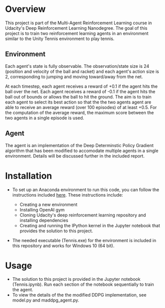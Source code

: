 
# Overview  

This project is part of the Multi-Agent Reinforcement Learning course in Udacity's Deep Reinforcement Learning Nanodegree. The goal of this project is to train two reinforcement learning agents in an environment similar to the Unity Tennis environment to play tennis. 

## Environment
Each agent's state is fully observable. The observation/state size is 24 (position and velocity of the ball and racket) and each agent's action size is 2, corresponding to jumping and moving toward/away from the net. 

At each timestep, each agent receives a reward of +0.1 if the agent hits the ball over the net. Each agent receives a reward of -0.1 if the agent hits the ball out of bounds or allows the ball to hit the ground. The aim is to train each agent to select its best action so that the the two agents agent are able to receive an average reward (over 100 episodes) of at least +0.5. For the computation of the average reward, the maximum score between the two agents in a single episode is used.

## Agent
The agent is an implementation of the Deep Determinstic Policy Gradient algorithm that has been modified to accomodate multiple agents in a single environment. Details will be discussed further in the included report.

# Installation

- To set up an Anaconda environment to run this code, you can follow the instructions included [here](https://github.com/udacity/deep-reinforcement-learning#dependencies). These instructions include:

  - Creating a new environment
  - Installing OpenAI gym
  - Cloning Udacity's deep reinforcement learning repository and installing dependencies
  - Creating and running the IPython kernel in the Jupyter notebook that provides the solution to this project. 
- The needed executable (Tennis.exe) for the environment is included in this repository and works for Windows 10 (64 bit).

# Usage
- The solution to this project is provided in the Jupyter notebook (Tennis.ipynb). Run each section of the notebook sequentially to train the agent. 
- To view the details of the the modified DDPG implementation, see model.py and maddpg_agent.py. 
